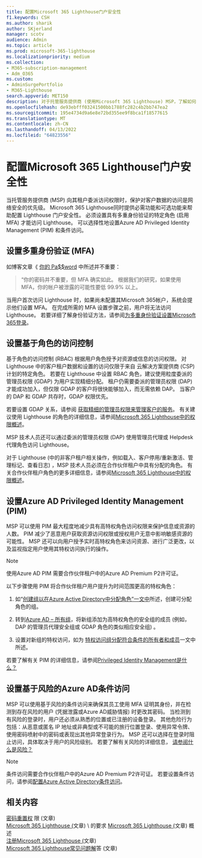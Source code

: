 ```yaml
---
title: 配置Microsoft 365 Lighthouse门户安全性
f1.keywords: CSH
ms.author: sharik
author: SKjerland
manager: scotv
audience: Admin
ms.topic: article
ms.prod: microsoft-365-lighthouse
ms.localizationpriority: medium
ms.collection:
- M365-subscription-management
- Adm_O365
ms.custom:
- AdminSurgePortfolio
- M365-Lighthouse
search.appverid: MET150
description: 对于托管服务提供商 (使用Microsoft 365 Lighthouse) MSP，了解如何配置门户安全性。
ms.openlocfilehash: de93ebfff03241500bb1788fc282c4b2bb747ea2
ms.sourcegitcommit: 195e4734d9a6e8e72bd355ee9f8bca1f18577615
ms.translationtype: MT
ms.contentlocale: zh-CN
ms.lasthandoff: 04/13/2022
ms.locfileid: "64823556"
---
```

# <a name="configure-microsoft-365-lighthouse-portal-security"></a>配置Microsoft 365 Lighthouse门户安全性

当托管服务提供商 (MSP) 向其租户委派访问权限时，保护对客户数据的访问是网络安全的优先级。 Microsoft 365 Lighthouse同时提供必需功能和可选功能来帮助配置 Lighthouse 门户安全性。 必须设置具有多重身份验证的特定角色 (启用 MFA) 才能访问 Lighthouse。 可以选择性地设置Azure AD Privileged Identity Management (PIM) 和条件访问。

## <a name="set-up-multifactor-authentication-mfa"></a>设置多重身份验证 (MFA) 

如博客文章《 [你的 Pa$$word](https://techcommunity.microsoft.com/t5/azure-active-directory-identity/your-pa-word-doesn-t-matter/ba-p/731984) 中所述并不重要：

> “你的密码并不重要，但 MFA 确实如此。 根据我们的研究，如果使用 MFA，你的帐户被泄露的可能性要低 99.9% 以上。

当用户首次访问 Lighthouse 时，如果尚未配置其Microsoft 365帐户，系统会提示他们设置 MFA。 在完成所需的 MFA 设置步骤之前，用户将无法访问 Lighthouse。 若要详细了解身份验证方法，请参阅[为多重身份验证设置Microsoft 365登录](https://support.microsoft.com/office/ace1d096-61e5-449b-a875-58eb3d74de14)。

## <a name="set-up-role-based-access-control"></a>设置基于角色的访问控制

基于角色的访问控制 (RBAC) 根据用户角色授予对资源或信息的访问权限。 对 Lighthouse 中的客户租户数据和设置的访问仅限于来自 云解决方案提供商 (CSP) 计划的特定角色。 若要在 Lighthouse 中设置 RBAC 角色，建议使用粒度委派的管理员权限 (GDAP) 为用户实现精细分配。 租户仍需要委派的管理员权限 (DAP) 才能成功加入，但仅限 GDAP 的客户将很快能够加入，而无需依赖 DAP。 当客户的 DAP 和 GDAP 共存时，GDAP 权限优先。

若要设置 GDAP 关系，请参阅 [获取精细的管理员权限来管理客户的服务](/partner-center/gdap-obtain-admin-permissions-to-manage-customer)。 有关建议使用 Lighthouse 的角色的详细信息，请参阅[Microsoft 365 Lighthouse中的权限概述](m365-lighthouse-overview-of-permissions.md)。

MSP 技术人员还可以通过委派的管理员权限 (DAP) 使用管理员代理或 Helpdesk 代理角色访问 Lighthouse。

对于 Lighthouse (中的非客户租户相关操作，例如载入、客户停用/重新激活、管理标记、查看日志) ，MSP 技术人员必须在合作伙伴租户中具有分配的角色。 有关合作伙伴租户角色的更多详细信息，请参阅[Microsoft 365 Lighthouse中的权限概述](m365-lighthouse-overview-of-permissions.md)。

## <a name="set-up-azure-ad-privileged-identity-management-pim"></a>设置Azure AD Privileged Identity Management (PIM) 

MSP 可以使用 PIM 最大程度地减少具有高特权角色访问权限来保护信息或资源的人数。 PIM 减少了恶意用户获取资源访问权限或授权用户无意中影响敏感资源的可能性。 MSP 还可以向用户授予实时高特权角色来访问资源、进行广泛更改，以及监视指定用户使用其特权访问执行的操作。

> [!NOTE]
> 使用Azure AD PIM 需要合作伙伴租户中的Azure AD Premium P2许可证。

以下步骤使用 PIM 将合作伙伴租户用户提升为时间范围更高的特权角色：

1. 如“[创建组以在Azure Active Directory中分配角色”一文中](/azure/active-directory/roles/groups-create-eligible)所述，创建可分配角色的组。

2. 转到[Azure AD – 所有组](https://portal.azure.com/#blade/Microsoft_AAD_IAM/GroupsManagementMenuBlade/AllGroups)，将新组添加为高特权角色的安全组的成员 (例如，DAP 的管理员代理安全组或 GDAP 角色的类似相应安全组) 。

3. 设置对新组的特权访问，如为 [特权访问组分配符合条件的所有者和成员](/azure/active-directory/privileged-identity-management/groups-assign-member-owner)一文中所述。

若要了解有关 PIM 的详细信息，请参阅[Privileged Identity Management是什么？](/azure/active-directory/privileged-identity-management/pim-configure)

## <a name="set-up-risk-based-azure-ad-conditional-access"></a>设置基于风险的Azure AD条件访问

MSP 可以使用基于风险的条件访问来确保其员工使用 MFA 证明其身份，并在检测到存在风险的用户 (凭据泄露或Azure AD威胁情报) 时更改其密码。 当检测到有风险的登录时，用户还必须从熟悉的位置或已注册的设备登录。 其他危险行为包括：从恶意或匿名 IP 地址或非典型或不可能的旅行位置登录、使用异常令牌、使用密码喷射中的密码或表现出其他异常登录行为。 MSP 还可以选择在登录时阻止访问，具体取决于用户的风险级别。 若要了解有关风险的详细信息， [请参阅什么是风险？](/azure/active-directory/identity-protection/concept-identity-protection-risks)

> [!NOTE]
> 条件访问需要合作伙伴租户中的Azure AD Premium P2许可证。 若要设置条件访问，请参阅[配置Azure Active Directory条件访问](/appcenter/general/configuring-aad-conditional-access)。

## <a name="related-content"></a>相关内容

[密码重置权](/azure/active-directory/roles/permissions-reference#password-reset-permissions) 限 (文章) \
[Microsoft 365 Lighthouse (](m365-lighthouse-requirements.md)文章) \ 的要求
[Microsoft 365 Lighthouse (](m365-lighthouse-overview.md)文章) 概述\
[注册Microsoft 365 Lighthouse (](m365-lighthouse-sign-up.md)文章) \
[Microsoft 365 Lighthouse常见问题解](m365-lighthouse-faq.yml)答 (文章) 